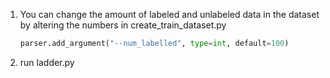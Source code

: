 1. You can change the amount of labeled and unlabeled data in the dataset by altering the numbers in create_train_dataset.py

   ```python
   parser.add_argument("--num_labelled", type=int, default=100)
   ```

   

2. run ladder.py